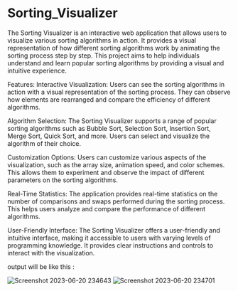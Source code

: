 # Sorting_Visualizer

The Sorting Visualizer is an interactive web application that allows users to visualize various sorting algorithms in action. It provides a visual representation of how different sorting algorithms work by animating the sorting process step by step. This project aims to help individuals understand and learn popular sorting algorithms by providing a visual and intuitive experience.

Features: Interactive Visualization: Users can see the sorting algorithms in action with a visual representation of the sorting process. They can observe how elements are rearranged and compare the efficiency of different algorithms.

Algorithm Selection: The Sorting Visualizer supports a range of popular sorting algorithms such as Bubble Sort, Selection Sort, Insertion Sort, Merge Sort, Quick Sort, and more. Users can select and visualize the algorithm of their choice.

Customization Options: Users can customize various aspects of the visualization, such as the array size, animation speed, and color schemes. This allows them to experiment and observe the impact of different parameters on the sorting algorithms.

Real-Time Statistics: The application provides real-time statistics on the number of comparisons and swaps performed during the sorting process. This helps users analyze and compare the performance of different algorithms.

User-Friendly Interface: The Sorting Visualizer offers a user-friendly and intuitive interface, making it accessible to users with varying levels of programming knowledge. It provides clear instructions and controls to interact with the visualization.

output will be like this :






![Screenshot 2023-06-20 234643](https://github.com/Prureddy/Sorting-Visualizer-front-end/assets/99805816/6d4f9191-cac2-4025-8e90-25006fd229b2)
![Screenshot 2023-06-20 234701](https://github.com/Prureddy/Sorting-Visualizer-front-end/assets/99805816/18c5a44b-e1c9-485e-8193-10cd9e943bde)



































